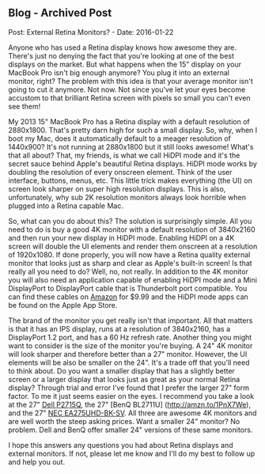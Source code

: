 ## Blog - Archived Post

Post: External Retina Monitors? - Date: 2016-01-22

Anyone who has used a Retina display knows how awesome they are. There's just no denying the fact that you're looking at one of the best displays on the market. But what happens when the 15" display on your MacBook Pro isn't big enough anymore? You plug it into an external monitor, right? The problem with this idea is that your average monitor isn't going to cut it anymore. Not now. Not since you've let your eyes become accustom to that brilliant Retina screen with pixels so small you can't even see them!

My 2013 15" MacBook Pro has a Retina display with a default resolution of 2880x1800. That's pretty darn high for such a small display. So, why, when I boot my Mac, does it automatically default to a meager resolution of 1440x900? It's not running at 2880x1800 but it still looks awesome! What's that all about? That, my friends, is what we call HiDPI mode and it's the secret sauce behind Apple's beautiful Retina displays. HiDPI mode works by doubling the resolution of every onscreen element. Think of the user interface, buttons, menus, etc. This little trick makes everything (the UI)  on screen look sharper on super high resolution displays. This is also, unfortunately, why sub 2K resolution monitors always look horrible when plugged into a Retina capable Mac.

So, what can you do about this? The solution is surprisingly simple. All you need to do is buy a good 4K monitor with a default resolution of 3840x2160 and then run your new display in HiDPI mode. Enabling HiDPI on a 4K screen will double the UI elements and render them onscreen at a resolution of 1920x1080. If done properly, you will now have a Retina quality external monitor that looks just as sharp and clear as Apple's built-in screen! Is that really all you need to do? Well, no, not really. In addition to the 4K monitor you will also need an application capable of enabling HiDPI mode and a Mini DisplayPort to DisplayPort cable that is Thunderbolt port compatible. You can find these cables on [Amazon](http://amzn.to/1PtbPF6) for $9.99 and the HiDPI mode apps can be found on the Apple App Store. 

The brand of the monitor you get really isn't that important. All that matters is that it has an IPS display, runs at a resolution of 3840x2160, has a DisplayPort 1.2 port, and has a 60 Hz refresh rate. Another thing you might want to consider is the size of the monitor you're buying. A 24" 4K monitor will look sharper and therefore better than a 27" monitor. However, the UI elements will be also be smaller on the 24". It's a trade off that you'll need to think about. Do you want a smaller display that has a slightly better screen or a larger display that looks just as great as your normal Retina display? Through trial and error I've found that I prefer the larger 27" form factor. To me it just seems easier on the eyes. I recommend you take a look at the 27" [Dell P2715Q](http://amzn.to/1PnUJi4), the 27" [BenQ BL2711U] (http://amzn.to/1PnX7We), and the 27" [NEC EA275UHD-BK-SV](http://amzn.to/1Nqgare). All three are awesome 4K monitors and are well worth the steep asking prices. Want a smaller 24" monitor? No problem. Dell and BenQ offer smaller 24" versions of these same monitors.

I hope this answers any questions you had about Retina displays and external monitors. If not, please let me know and I'll do my best to follow up and help you out.  


